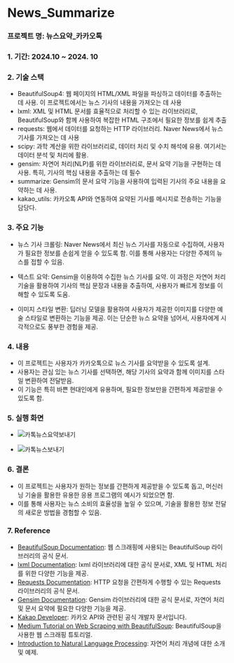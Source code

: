 # News_Summarize

### 프로젝트 명: 뉴스요약_카카오톡

### 1. 기간: 2024.10 ~ 2024. 10

### 2. 기술 스택
- BeautifulSoup4: 웹 페이지의 HTML/XML 파일을 파싱하고 데이터를 추출하는 데 사용. 이 프로젝트에서는 뉴스 기사의 내용을 가져오는 데 사용
- lxml: XML 및 HTML 문서를 효율적으로 처리할 수 있는 라이브러리로, BeautifulSoup와 함께 사용하여 복잡한 HTML 구조에서 필요한 정보를 쉽게 추출
- requests: 웹에서 데이터를 요청하는 HTTP 라이브러리. Naver News에서 뉴스 기사를 가져오는 데 사용
- scipy: 과학 계산을 위한 라이브러리로, 데이터 처리 및 수치 해석에 유용. 여기서는 데이터 분석 및 처리에 활용.
- gensim: 자연어 처리(NLP)를 위한 라이브러리로, 문서 요약 기능을 구현하는 데 사용. 특히, 기사의 핵심 내용을 추출하는 데 필수
- summarize: Gensim의 문서 요약 기능을 사용하여 입력된 기사의 주요 내용을 요약하는 데 사용.
- kakao_utils: 카카오톡 API와 연동하여 요약된 기사를 메시지로 전송하는 기능을 담당다.

### 3. 주요 기능
- 뉴스 기사 크롤링: Naver News에서 최신 뉴스 기사를 자동으로 수집하여, 사용자가 필요한 정보를 손쉽게 얻을 수 있도록 함. 이를 통해 사용자는 다양한 주제의 뉴스를 접할 수 있음.

- 텍스트 요약: Gensim을 이용하여 수집한 뉴스 기사를 요약. 이 과정은 자연어 처리 기술을 활용하여 기사의 핵심 문장과 내용을 추출하여, 사용자가 빠르게 정보를 이해할 수 있도록 도움.

- 이미지 스타일 변환: 딥러닝 모델을 활용하여 사용자가 제공한 이미지를 다양한 예술 스타일로 변환하는 기능을 제공. 이는 단순한 뉴스 요약을 넘어서, 사용자에게 시각적으로도 풍부한 경험을 제공.

### 4. 내용
- 이 프로젝트는 사용자가 카카오톡으로 뉴스 기사를 요약받을 수 있도록 설계.
- 사용자는 관심 있는 뉴스 기사를 선택하면, 해당 기사의 요약과 함께 이미지를 스타일 변환하여 전달받음.
- 이 기능은 특히 바쁜 현대인에게 유용하며, 필요한 정보만을 간편하게 제공받을 수 있도록 함.

### 5. 실행 화면
- ![카톡뉴스요약보내기](https://github.com/user-attachments/assets/859b66d9-6fff-4af0-ac7c-068d5e227beb)

- ![카톡뉴스보내기](https://github.com/user-attachments/assets/8a448f3c-b05b-44b7-b90a-9e098eb81e10)


### 6. 결론
- 이 프로젝트는 사용자가 원하는 정보를 간편하게 제공받을 수 있도록 돕고, 머신러닝 기술을 활용한 유용한 응용 프로그램의 예시가 되었으면 함.
- 이를 통해 사용자는 뉴스 소비의 효율성을 높일 수 있으며, 기술을 활용한 정보 전달의 새로운 방법을 경험할 수 있음.

### 7. Reference
- [BeautifulSoup Documentation](https://www.crummy.com/software/BeautifulSoup/bs4/doc/): 웹 스크래핑에 사용되는 BeautifulSoup 라이브러리의 공식 문서.
- [lxml Documentation](https://lxml.de/): lxml 라이브러리에 대한 공식 문서로, XML 및 HTML 처리를 위한 다양한 기능을 제공.
- [Requests Documentation](https://pypi.org/project/requests/): HTTP 요청을 간편하게 수행할 수 있는 Requests 라이브러리의 공식 문서.
- [Gensim Documentation](https://radimrehurek.com/gensim/): Gensim 라이브러리에 대한 공식 문서로, 자연어 처리 및 문서 요약에 필요한 다양한 기능을 제공.
- [Kakao Developer](https://developers.kakao.com/): 카카오 API와 관련된 공식 개발자 문서입니다.
- [Medium Tutorial on Web Scraping with BeautifulSoup]([https://medium.com/@devsumitg/mastering-web-scraping-with-beautifulsoup-a-beginners-guide-c89cb3b11142](https://medium.com/@codewithpj/web-scraping-with-beautifulsoup-and-requests-python-libraries-72c164b58316)): BeautifulSoup을 사용한 웹 스크래핑 튜토리얼.
- [Introduction to Natural Language Processing](https://builtin.com/data-science/introduction-nlp): 자연어 처리 개념에 대한 소개 및 예제.

